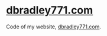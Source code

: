 # [dbradley771.com]

Code of my website, [dbradley771.com].

[dbradley771.com]: https://dbradley771.com
